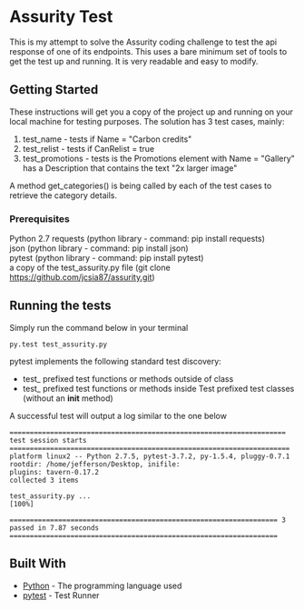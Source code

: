 # Assurity Test

This is my attempt to solve the Assurity coding challenge to test the api response of one of its endpoints. This uses a bare minimum set of tools to get the test up and running. It is very readable and easy to modify.

## Getting Started

These instructions will get you a copy of the project up and running on your local machine for testing purposes. The solution  has 3 test cases, mainly:

1. test_name - tests if Name = "Carbon credits"
2. test_relist - tests if CanRelist = true
3. test_promotions - tests is the Promotions element with Name = "Gallery" has a Description that contains the text "2x larger image"

A method get_categories() is being called by each of the test cases to retrieve the category details.

### Prerequisites

Python 2.7
requests (python library - command: pip install requests)  
json (python library - command: pip install json)  
pytest (python library - command: pip install pytest)  
a copy of the test_assurity.py file (git clone https://github.com/jcsia87/assurity.git)

## Running the tests

Simply run the command below in your terminal

```
py.test test_assurity.py
```

pytest implements the following standard test discovery:

* test_ prefixed test functions or methods outside of class
* test_ prefixed test functions or methods inside Test prefixed test classes (without an __init__ method)

A successful test will output a log similar to the one below

```
==================================================================== test session starts =====================================================================
platform linux2 -- Python 2.7.5, pytest-3.7.2, py-1.5.4, pluggy-0.7.1
rootdir: /home/jefferson/Desktop, inifile:
plugins: tavern-0.17.2
collected 3 items                                                                                                                                            

test_assurity.py ...                                                                                                                                   [100%]

================================================================== 3 passed in 7.87 seconds ==================================================================
```

## Built With

* [Python](https://www.python.org/) - The programming language used
* [pytest](https://docs.pytest.org/en/latest/getting-started.html) - Test Runner
